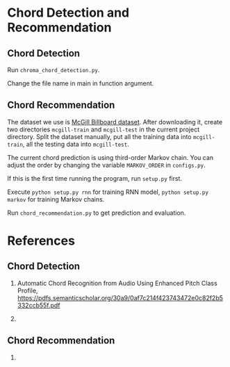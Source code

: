 # Chord Detection and Recommendation

## Chord Detection
Run `chroma_chord_detection.py`.

Change the file name in main in function argument.


## Chord Recommendation

The dataset we use is [McGill Billboard dataset](https://www.dropbox.com/s/2lvny9ves8kns4o/billboard-2.0-salami_chords.tar.gz?dl=1). After downloading it, create two directories `mcgill-train` and `mcgill-test` in the current project directory. Split the dataset manually, put all the training data into `mcgill-train`, all the testing data into `mcgill-test`.

The current chord prediction is using third-order Markov chain.
You can adjust the order by changing the variable `MARKOV_ORDER` in `configs.py`.

If this is the first time running the program, run `setup.py` first.

Execute `python setup.py rnn` for training RNN model, `python setup.py markov` for training Markov chains.

Run `chord_recommendation.py` to get prediction and evaluation.

# References

## Chord Detection

1. Automatic Chord Recognition from Audio Using Enhanced Pitch Class Profile, https://pdfs.semanticscholar.org/30a9/0af7c214f423743472e0c82f2b5332ccb55f.pdf


2. 

## Chord Recommendation

1. 
